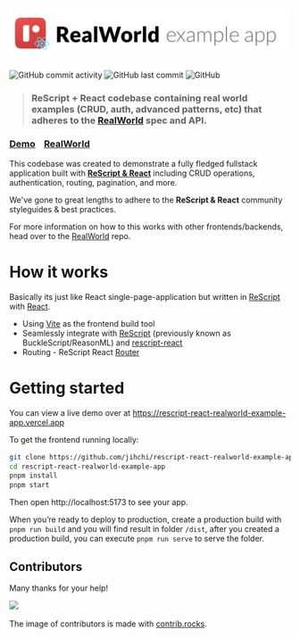 # ![RealWorld Example App](logo.png)

![GitHub commit activity](https://img.shields.io/github/commit-activity/m/jihchi/rescript-react-realworld-example-app)
![GitHub last commit](https://img.shields.io/github/last-commit/jihchi/rescript-react-realworld-example-app)
![GitHub](https://img.shields.io/github/license/jihchi/rescript-react-realworld-example-app)

> ### ReScript + React codebase containing real world examples (CRUD, auth, advanced patterns, etc) that adheres to the [RealWorld](https://github.com/gothinkster/realworld) spec and API.

### [Demo](https://rescript-react-realworld-example-app.vercel.app)&nbsp;&nbsp;&nbsp;&nbsp;[RealWorld](https://github.com/gothinkster/realworld)

This codebase was created to demonstrate a fully fledged fullstack application built with **[ReScript & React](https://rescript-lang.org/docs/react/latest/introduction)** including CRUD operations, authentication, routing, pagination, and more.

We've gone to great lengths to adhere to the **ReScript & React** community styleguides & best practices.

For more information on how to this works with other frontends/backends, head over to the [RealWorld](https://github.com/gothinkster/realworld) repo.

# How it works

Basically its just like React single-page-application but written in [ReScript](https://rescript-lang.org/) with [React](https://reactjs.org/).

- Using [Vite](https://vitejs.dev/) as the frontend build tool
- Seamlessly integrate with [ReScript](https://rescript-lang.org/) (previously known as BuckleScript/ReasonML) and [rescript-react](https://rescript-lang.org/docs/react/latest/introduction)
- Routing - ReScript React [Router](https://rescript-lang.org/docs/react/latest/router)

# Getting started

You can view a live demo over at https://rescript-react-realworld-example-app.vercel.app

To get the frontend running locally:

```bash
git clone https://github.com/jihchi/rescript-react-realworld-example-app.git
cd rescript-react-realworld-example-app
pnpm install
pnpm start
```

Then open http://localhost:5173 to see your app.

When you’re ready to deploy to production, create a production build with `pnpm run build` and you will find result in folder `/dist`, after you created a production build, you can execute `pnpm run serve` to serve the folder.

## Contributors

Many thanks for your help!

<a href="https://github.com/jihchi/rescript-react-realworld-example-app/graphs/contributors">
  <img src="https://contrib.rocks/image?repo=jihchi/rescript-react-realworld-example-app" />
</a>

The image of contributors is made with [contrib.rocks](https://contrib.rocks).

